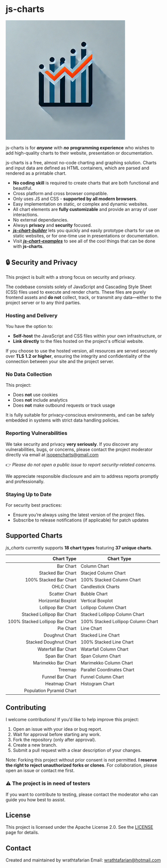 # js-charts

![js-charts logo](./images/logo/js-charts-logo-medium-384x384.png)

js-charts is for ***anyone*** with ***no*** **programming experience** who wishes to add high-quality charts to their website, presentation or documentation.

js-charts is a free, almost no-code charting and graphing solution. Charts and input data are defined as HTML containers, which are parsed and rendered as a printable chart.

- **No coding skill** is required to create charts that are both functional and beautiful.
- Cross platform and cross browser compatible.
- Only uses JS and CSS - **supported by all modern browsers**.
- Easy implementation on static, or complex and dynamic websites.
- All chart elements are **fully customizable** and provide an array of user interactions.
- No external dependancies.
- Always **privacy** and **security** focused.
- ***[js-chart-builder](https://github.com/wrathtafarian/js-chart-builder)*** lets you quickly and easily prototype charts for use on static websites, or for one-time use in presentations or documentation.
- Visit ***[js-chart-examples](https://github.com/wrathtafarian/js-chart-examples)*** to see all of the cool things that can be done with **js-charts**.

## 🔒 Security and Privacy

This project is built with a strong focus on security and privacy.

The codebase consists solely of JavaScript and Cascading Style Sheet (CSS) files used to execute and render charts. These files are purely frontend assets and **do not** collect, track, or transmit any data—either to the project server or to any third parties.

### Hosting and Delivery

You have the option to:

 - **Self-host** the JavaScript and CSS files within your own infrastructure, or
 - **Link directly** to the files hosted on the project's official website.

If you choose to use the hosted version, all resources are served securely over **TLS 1.2 or higher**, ensuring the integrity and confidentiality of the connection between your site and the project server.

### No Data Collection

This project:

 - Does **not** use cookies
 - Does **not** include analytics
 - Does **not** make outbound requests or track usage

It is fully suitable for privacy-conscious environments, and can be safely embedded in systems with strict data handling policies.

### Reporting Vulnerabilities

We take security and privacy **very seriously**. If you discover any vulnerabilities, bugs, or concerns, please contact the project moderator directly via email at jsopencharts@gmail.com

👉 *Please do not open a public issue to report security-related concerns.*

We appreciate responsible disclosure and aim to address reports promptly and professionally.

### Staying Up to Date

For security best practices:

 - Ensure you’re always using the latest version of the project files.
 - Subscribe to release notifications (if applicable) for patch updates


## Supported Charts
_js_charts_ currently supports **18 chart types** featuring **37 unique charts**.

| Chart Type                      | Chart Type                         |
|--------------------------------:|------------------------------------|
| Bar Chart                       | Column Chart                       |
| Stacked Bar Chart               | Stacjed Column Chart               |
| 100% Stacked Bar Chart          | 100% Stacked Column Chart          |
| OHLC Chart                      | Candlestick Charts                 |
| Scatter Chart                   | Bubble Chart                       |
| Horizontal Boxplot              | Vertical Boxplot                   |
| Lollipop Bar Chart              | Lollipop Column Chart              |
| Stacked Lollipop Bar Chart      | Stacked Lollipop Column Chart      |
| 100% Stacked Lollipop Bar Chart | 100% Stacked Lollipop Column Chart |
| Pie Chart                       | Line Chart                         |
| Doughnut Chart                  | Stacked Line Chart                 |
| Stacked Doughnut Chart          | 100% Stacked Line Chart            |
| Waterfall Bar Chart             | Watarfall Column Chart             |
| Span Bar Chart                  | Span Column Chart                  |
| Marimekko Bar Chart             | Marimekko Column Chart             |
| Treemap                         | Parallel Coordinates Chart         |
| Funnel Bar Chart                | Funnel Column Chart                |
| Heatmap Chart                   | Histogram Chart                    |
| Population Pyramid Chart        |                                    |

## Contributing
I welcome contributions! If you’d like to help improve this project:
1. Open an issue with your idea or bug report.
1. Wait for approval before starting any work.
1. Fork the repository (only after approval).
1. Create a new branch.
1. Submit a pull request with a clear description of your changes.

Note: Forking this project without prior consent is not permitted. __I reserve the right to reject unauthorized forks or clones__. For collaboration, please open an issue or contact me first.

### ⚠️ The project is in need of testers

If you want to contribute to testing, please contact the moderator who can guide you how best to assist.

##  License
This project is licensed under the Apache License 2.0. See the [LICENSE](./LICENSE) page for details.

## Contact

Created and maintained by wrathtafarian
    Email: wrathtafarian@hotmail.com